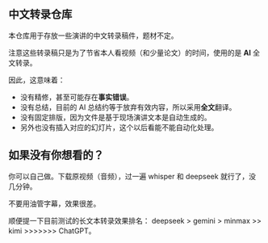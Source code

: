 ## 中文转录仓库

本仓库用于存放一些演讲的中文转录稿件，题材不定。

注意这些转录稿只是为了节省本人看视频（和少量论文）的时间，使用的是 **AI** 全文转录。

因此，这意味着：
+ 没有精修，甚至可能存在**事实错误**。
+ 没有总结，目前的 AI 总结约等于放弃有效内容，所以采用**全文**翻译。
+ 没有固定排版，因为文件是基于现场演讲文本是自动生成的。
+ 另外也没有插入对应的幻灯片，这个以后看能不能自动化处理。

## 如果没有你想看的？

你可以自己做。下载原视频（音频），过一遍 whisper 和 deepseek 就行了，没几分钟。

不要用油管字幕，效果很差。

顺便提一下目前测试的长文本转录效果排名： deepseek > gemini > minmax >> kimi >>>>>>> ChatGPT。
